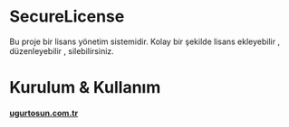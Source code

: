 # SecureLicense
Bu proje bir lisans yönetim sistemidir.
Kolay bir şekilde lisans ekleyebilir , düzenleyebilir , silebilirsiniz.

# Kurulum & Kullanım
#### [ugurtosun.com.tr](https://ugurtosun.com.tr "ugurtosun.com.tr")



